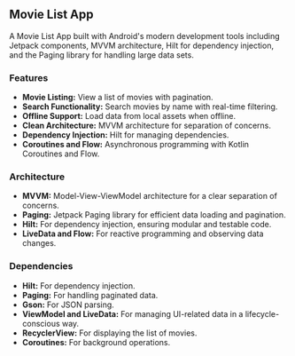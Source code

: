 ## Movie List App

A Movie List App built with Android's modern development tools including Jetpack components, MVVM architecture, Hilt for dependency injection, and the Paging library for handling large data sets.

### Features

- **Movie Listing:** View a list of movies with pagination.
- **Search Functionality:** Search movies by name with real-time filtering.
- **Offline Support:** Load data from local assets when offline.
- **Clean Architecture:** MVVM architecture for separation of concerns.
- **Dependency Injection:** Hilt for managing dependencies.
- **Coroutines and Flow:** Asynchronous programming with Kotlin Coroutines and Flow.

### Architecture

- **MVVM:** Model-View-ViewModel architecture for a clear separation of concerns.
- **Paging:** Jetpack Paging library for efficient data loading and pagination.
- **Hilt:** For dependency injection, ensuring modular and testable code.
- **LiveData and Flow:** For reactive programming and observing data changes.

### Dependencies

- **Hilt:** For dependency injection.
- **Paging:** For handling paginated data.
- **Gson:** For JSON parsing.
- **ViewModel and LiveData:** For managing UI-related data in a lifecycle-conscious way.
- **RecyclerView:** For displaying the list of movies.
- **Coroutines:** For background operations.
